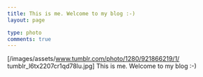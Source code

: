 ```yaml
---
title: This is me. Welcome to my blog :-)
layout: page

type: photo
comments: true
---
```


[/images/assets/www.tumblr.com/photo/1280/921866219/1/
tumblr_l6tx2207cr1qd78lu.jpg]
This is me. Welcome to my blog :-)


